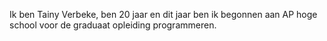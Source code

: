 Ik ben Tainy Verbeke, ben 20 jaar en dit jaar ben ik begonnen aan AP hoge school voor de graduaat opleiding programmeren.
